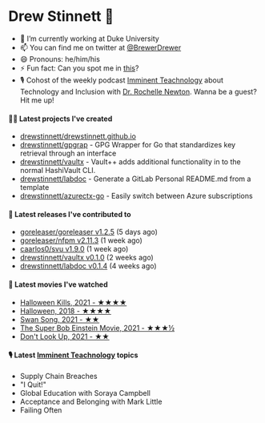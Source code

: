 
# Drew Stinnett 👋

- 🔭 I’m currently working at Duke University
- 📫 You can find me on twitter at [@BrewerDrewer](https://twitter.com/BrewerDrewer)
- 😄 Pronouns: he/him/his
- ⚡ Fun fact: Can you spot me in [this](https://www.youtube.com/watch?v=oL9WnB0qHBA)?
- 🎙 Cohost of the weekly podcast [Imminent Teachnology](https://podcast.imminentteachnology.com/) about Technology and Inclusion with [Dr. Rochelle Newton](https://www.linkedin.com/in/drrochellenewton/). Wanna be a guest? Hit me up!

#### 👨‍💻 Latest projects I've created
- [drewstinnett/drewstinnett.github.io](https://github.com/drewstinnett/drewstinnett.github.io)
- [drewstinnett/gpgrap](https://github.com/drewstinnett/gpgrap) - GPG Wrapper for Go that standardizes key retrieval through an interface
- [drewstinnett/vaultx](https://github.com/drewstinnett/vaultx) - Vault&#43;&#43; adds additional functionality in to the normal HashiVault CLI.
- [drewstinnett/labdoc](https://github.com/drewstinnett/labdoc) - Generate a GitLab Personal README.md from a template
- [drewstinnett/azurectx-go](https://github.com/drewstinnett/azurectx-go) - Easily switch between Azure subscriptions

#### 🚀 Latest releases I've contributed to
- [goreleaser/goreleaser v1.2.5](https://github.com/goreleaser/goreleaser/releases/tag/v1.2.5) (5 days ago)
- [goreleaser/nfpm v2.11.3](https://github.com/goreleaser/nfpm/releases/tag/v2.11.3) (1 week ago)
- [caarlos0/svu v1.9.0](https://github.com/caarlos0/svu/releases/tag/v1.9.0) (1 week ago)
- [drewstinnett/vaultx v0.1.0](https://github.com/drewstinnett/vaultx/releases/tag/v0.1.0) (2 weeks ago)
- [drewstinnett/labdoc v0.1.4](https://github.com/drewstinnett/labdoc/releases/tag/v0.1.4) (4 weeks ago)

#### 🍿 Latest movies I've watched
- [Halloween Kills, 2021 - ★★★★](https://letterboxd.com/mondodrew/film/halloween-kills/1/)
- [Halloween, 2018 - ★★★★](https://letterboxd.com/mondodrew/film/halloween-2018/)
- [Swan Song, 2021 - ★★](https://letterboxd.com/mondodrew/film/swan-song-2021-1/)
- [The Super Bob Einstein Movie, 2021 - ★★★½](https://letterboxd.com/mondodrew/film/the-super-bob-einstein-movie/)
- [Don&#39;t Look Up, 2021 - ★★](https://letterboxd.com/mondodrew/film/dont-look-up-2021/)

#### 🎙 Latest [Imminent Teachnology](https://podcast.imminentteachnology.com/) topics
- Supply Chain Breaches
- &#34;I Quit!&#34;
- Global Education with Soraya Campbell
- Acceptance and Belonging with Mark Little
- Failing Often